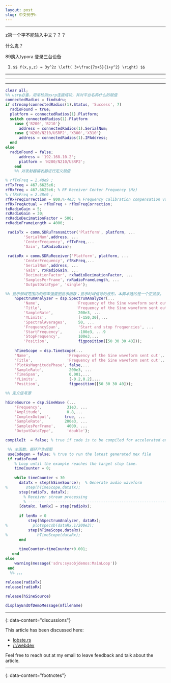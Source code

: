 ```yaml
---
layout: post
slug: 中文例子h
---
```


---

z第一个字不能输入中文？？？

什么鬼？

89购入typora 登录三台设备

1. `$$ f(x,y,z) = 3y^2z \left( 3+\frac{7x+5}{1+y^2} \right) $$`

---



---

---
```matlab
clear all;
%% usrp必备，用来检测usrp连接成功，并对平台名称什么的赋值
connectedRadios = findsdru;
if strncmp(connectedRadios(1).Status, 'Success', 7)
  radioFound = true;
  platform = connectedRadios(1).Platform;
  switch connectedRadios(1).Platform
	case {'B200','B210'}
	  address = connectedRadios(1).SerialNum;
	case {'N200/N210/USRP2','X300','X310'}
	  address = connectedRadios(1).IPAddress;
  end
else
  radioFound = false;
	  address = '192.168.10.2';
	  platform = 'N200/N210/USRP2';
	end
	%% 对发射器接收器进行定义赋值
```



	

```matlab
% rfTxFreq = 2.48e9 ;
rfTxFreq = 467.6625e6;
rfRxFreq = 467.6625e6; % RF Receiver Center Frequency (Hz)
% rfRxFreq = 2.48e9 ;
rfRxFreqCorrection = 800;%-4e3; % Frequency calibration compensation value (Hz)
rfRxFreqActual = rfRxFreq + rfRxFreqCorrection;
txRadioGain = 5;
rxRadioGain = 30;
rxRadioDecimationFactor = 500;
rxRadioFrameLength = 4000;
```


```matlab
 radioTx = comm.SDRuTransmitter('Platform', platform, ...
        'SerialNum',address, ...
		'CenterFrequency', rfTxFreq,...
		'Gain', txRadioGain);
	
 radioRx = comm.SDRuReceiver('Platform', platform, ...
		'CenterFrequency', rfRxFreq,...
        'SerialNum',address, ...
		'Gain', rxRadioGain, ...
		'DecimationFactor', rxRadioDecimationFactor, ...
		'SamplesPerFrame', rxRadioFrameLength, ...
		'OutputDataType', 'single');
```

```matlab
%% 显示频域范围内的频率强度图显示函数；显示时域信号的波形，本脚本选的是一个正弦波。
	hSpectrumAnalyzer = dsp.SpectrumAnalyzer(...
		'Name',                'Frequency of the Sine waveform sent out',...
		'Title',               'Frequency of the Sine waveform sent out',...
		'SampleRate',           200e3, ...  
		'YLimits',              [-150,30],...
		'SpectralAverages',     50, ...
		'FrequencySpan',        'Start and stop frequencies', ...
		'StartFrequency',       -100e3, ...9
		'StopFrequency',        100e3,...
		'Position',             figposition([50 30 30 40]));
		
	hTimeScope = dsp.TimeScope(...
	'Name',                'Frequency of the Sine waveform sent out',...
	'Title',               'Frequency of the Sine waveform sent out',...
	'PlotAsMagnitudePhase', false,...
	'SampleRate',           200e3, ...
	'TimeSpan',             0.001,...
	'YLimits',              [-0.2,0.2],...
	'Position',             figposition([50 30 30 40]));
```


```matlab
%% 定义信号源

hSineSource = dsp.SineWave (...
	'Frequency',           31e3, ...
	'Amplitude',           0.8,...
	'ComplexOutput',      true, ...
	'SampleRate',         200e3, ...
	'SamplesPerFrame',     4000, ...
	'OutputDataType',      'double');

compileIt  = false; % true if code is to be compiled for accelerated execution
```

```matlab
 %% 主函数，循环产生视图
 useCodegen = false; % true to run the latest generated mex file
 if radioFound
	% Loop until the example reaches the target stop time.
	timeCounter = 0;
	
	while timeCounter < 30
	  dataTx = step(hSineSource);  % Generate audio waveform 
%        step(hTimeScope,dataTx);
	  step(radioTx, dataTx);
		% Receiver stream processing
		% -----------------------------------------------------------------
	  [dataRx, lenRx] = step(radioRx);
	   
	  if lenRx > 0
		  step(hSpectrumAnalyzer, dataRx);
%           plotspecsb(dataRx,1/200e3);      
		  step(hTimeScope,dataRx);
%             hTimeScope(dataRx);
	  end
	  
	  timeCounter=timeCounter+0.001;
   end
else
	warning(message('sdru:sysobjdemos:MainLoop'))
 end
  %% 。。。
 
release(radioTx)
release(radioRx)

release(hSineSource)

displayEndOfDemoMessage(mfilename)
```

---



{: data-content="discussions"}

This article has been discussed here:
- [lobste.rs](#)
- [/r/webdev](#)

Feel free to reach out at my email to leave feedback and talk about the article.

---
{: data-content="footnotes"}

[^1]: Okay here I should put something about "ipsum".
[^2]: same goes for this.
[^3]: I studied latin in high school but im not able to translate *anything*! By the way this is a longer footnote and i think it is still pretty cool, even prettier than shortier ones even though it does not say anything useful but whatever.